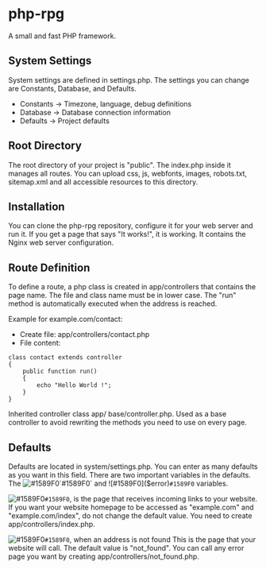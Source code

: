 # php-rpg
A small and fast PHP framework.

## System Settings

System settings are defined in settings.php. The settings you can change are Constants, Database, and Defaults.

* Constants -> Timezone, language, debug definitions
* Database  -> Database connection information
* Defaults  -> Project defaults

## Root Directory

The root directory of your project is "public". The index.php inside it manages all routes. You can upload css, js, webfonts, images, robots.txt, sitemap.xml and all accessible resources to this directory.

## Installation

You can clone the php-rpg repository, configure it for your web server and run it. If you get a page that says "It works!", it is working. It contains the Nginx web server configuration.

## Route Definition

To define a route, a php class is created in app/controllers that contains the page name. The file and class name must be in lower case. The "run" method is automatically executed when the address is reached.

Example for example.com/contact:

- Create file: app/controllers/contact.php
- File content:
```
class contact extends controller
{
    public function run()
    {
        echo "Hello World !";
    }
}
```
Inherited controller class app/ base/controller.php. Used as a base controller to avoid rewriting the methods you need to use on every page.

## Defaults

Defaults are located in system/settings.php. You can enter as many defaults as you want in this field. There are two important variables in the defaults. The ![#1589F0]($index)`#1589F0` and ![#1589F0]($error)`#1589F0` variables.

![#1589F0]($index)`#1589F0`, is the page that receives incoming links to your website. If you want your website homepage to be accessed as "example.com" and "example.com/index", do not change the default value. You need to create app/controllers/index.php.

![#1589F0]($error)`#1589F0`, when an address is not found This is the page that your website will call. The default value is "not_found". You can call any error page you want by creating app/controllers/not_found.php.
